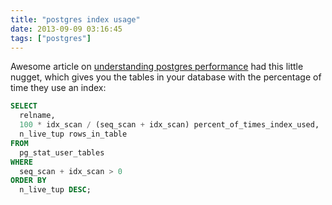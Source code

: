 ```yaml
---
title: "postgres index usage"
date: 2013-09-09 03:16:45
tags: ["postgres"]
---
```


Awesome article on [understanding postgres performance][1] had this little nugget, which gives you the tables in your database with the percentage of time they use an index:

```sql
SELECT 
  relname, 
  100 * idx_scan / (seq_scan + idx_scan) percent_of_times_index_used, 
  n_live_tup rows_in_table
FROM 
  pg_stat_user_tables
WHERE 
  seq_scan + idx_scan > 0 
ORDER BY 
  n_live_tup DESC;
  ```
 
[1]: http://www.craigkerstiens.com/2012/10/01/understanding-postgres-performance/
